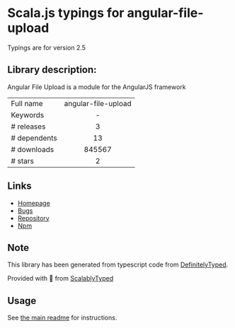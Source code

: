 
# Scala.js typings for angular-file-upload

Typings are for version 2.5

## Library description:
Angular File Upload is a module for the AngularJS framework

|                    |                 |
| ------------------ | :-------------: |
| Full name          | angular-file-upload |
| Keywords           | - |
| # releases         | 3 |
| # dependents       | 13 |
| # downloads        | 845567 |
| # stars            | 2 |

## Links
- [Homepage](https://github.com/nervgh/angular-file-upload)
- [Bugs](https://github.com/nervgh/angular-file-upload/issues)
- [Repository](https://github.com/nervgh/angular-file-upload)
- [Npm](https://www.npmjs.com/package/angular-file-upload)
    


## Note
This library has been generated from typescript code from [DefinitelyTyped](https://definitelytyped.org).

Provided with :purple_heart: from [ScalablyTyped](https://github.com/oyvindberg/ScalablyTyped)

## Usage
See [the main readme](../../readme.md) for instructions.


